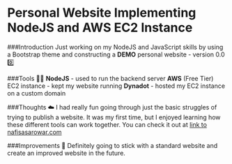 # Personal Website Implementing NodeJS and AWS EC2 Instance

###Introduction
Just working on my NodeJS and JavaScript skills by using a Bootstrap theme and constructing a **DEMO** personal website - version 0.0 :zero:

###Tools :triangular_ruler::hammer:
**NodeJS** - used to run the backend server
**AWS** (Free Tier) EC2 instance - kept my website running
**Dynadot** - hosted my EC2 instance on a custom domain

###Thoughts :cloud:
I had really fun going through just the basic struggles of trying to publish a website. It was my first time, but I enjoyed learning how these different tools can work together. You can check it out at [link to nafisasarowar.com](http://nafisasarowar.com/)

###Improvements :bookmark_tabs:
Definitely going to stick with a standard website and create an improved website in the future.
